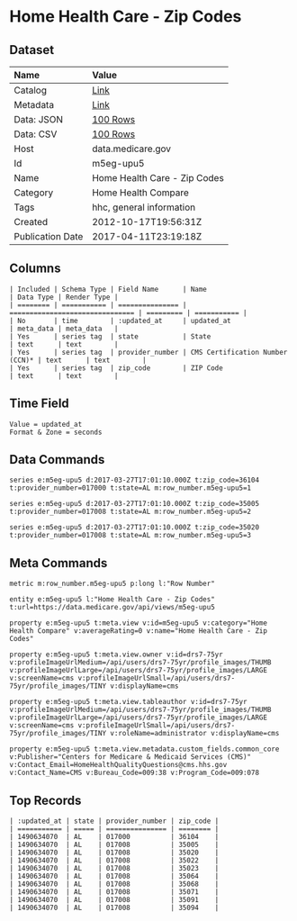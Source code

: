 # Home Health Care - Zip Codes

## Dataset

| Name | Value |
| :--- | :---- |
| Catalog | [Link](https://catalog.data.gov/dataset/home-health-care-zip-codes-0c0fb) |
| Metadata | [Link](https://data.medicare.gov/api/views/m5eg-upu5) |
| Data: JSON | [100 Rows](https://data.medicare.gov/api/views/m5eg-upu5/rows.json?max_rows=100) |
| Data: CSV | [100 Rows](https://data.medicare.gov/api/views/m5eg-upu5/rows.csv?max_rows=100) |
| Host | data.medicare.gov |
| Id | m5eg-upu5 |
| Name | Home Health Care - Zip Codes |
| Category | Home Health Compare |
| Tags | hhc, general information |
| Created | 2012-10-17T19:56:31Z |
| Publication Date | 2017-04-11T23:19:18Z |

## Columns

```ls
| Included | Schema Type | Field Name      | Name                            | Data Type | Render Type |
| ======== | =========== | =============== | =============================== | ========= | =========== |
| No       | time        | :updated_at     | updated_at                      | meta_data | meta_data   |
| Yes      | series tag  | state           | State                           | text      | text        |
| Yes      | series tag  | provider_number | CMS Certification Number (CCN)* | text      | text        |
| Yes      | series tag  | zip_code        | ZIP Code                        | text      | text        |
```

## Time Field

```ls
Value = updated_at
Format & Zone = seconds
```

## Data Commands

```ls
series e:m5eg-upu5 d:2017-03-27T17:01:10.000Z t:zip_code=36104 t:provider_number=017000 t:state=AL m:row_number.m5eg-upu5=1

series e:m5eg-upu5 d:2017-03-27T17:01:10.000Z t:zip_code=35005 t:provider_number=017008 t:state=AL m:row_number.m5eg-upu5=2

series e:m5eg-upu5 d:2017-03-27T17:01:10.000Z t:zip_code=35020 t:provider_number=017008 t:state=AL m:row_number.m5eg-upu5=3
```

## Meta Commands

```ls
metric m:row_number.m5eg-upu5 p:long l:"Row Number"

entity e:m5eg-upu5 l:"Home Health Care - Zip Codes" t:url=https://data.medicare.gov/api/views/m5eg-upu5

property e:m5eg-upu5 t:meta.view v:id=m5eg-upu5 v:category="Home Health Compare" v:averageRating=0 v:name="Home Health Care - Zip Codes"

property e:m5eg-upu5 t:meta.view.owner v:id=drs7-75yr v:profileImageUrlMedium=/api/users/drs7-75yr/profile_images/THUMB v:profileImageUrlLarge=/api/users/drs7-75yr/profile_images/LARGE v:screenName=cms v:profileImageUrlSmall=/api/users/drs7-75yr/profile_images/TINY v:displayName=cms

property e:m5eg-upu5 t:meta.view.tableauthor v:id=drs7-75yr v:profileImageUrlMedium=/api/users/drs7-75yr/profile_images/THUMB v:profileImageUrlLarge=/api/users/drs7-75yr/profile_images/LARGE v:screenName=cms v:profileImageUrlSmall=/api/users/drs7-75yr/profile_images/TINY v:roleName=administrator v:displayName=cms

property e:m5eg-upu5 t:meta.view.metadata.custom_fields.common_core v:Publisher="Centers for Medicare & Medicaid Services (CMS)" v:Contact_Email=HomeHealthQualityQuestions@cms.hhs.gov v:Contact_Name=CMS v:Bureau_Code=009:38 v:Program_Code=009:078
```

## Top Records

```ls
| :updated_at | state | provider_number | zip_code | 
| =========== | ===== | =============== | ======== | 
| 1490634070  | AL    | 017000          | 36104    | 
| 1490634070  | AL    | 017008          | 35005    | 
| 1490634070  | AL    | 017008          | 35020    | 
| 1490634070  | AL    | 017008          | 35022    | 
| 1490634070  | AL    | 017008          | 35023    | 
| 1490634070  | AL    | 017008          | 35064    | 
| 1490634070  | AL    | 017008          | 35068    | 
| 1490634070  | AL    | 017008          | 35071    | 
| 1490634070  | AL    | 017008          | 35091    | 
| 1490634070  | AL    | 017008          | 35094    | 
```